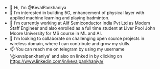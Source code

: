 - 👋 Hi, I’m @KevalPankhaniya
- 👀 I’m interested in building 5G, enhancement of physical layer with applied machine learning and playing badminton. 
- 🌱 I’m currently working at Alif Semiconductor India Pvt Ltd as Modem Staff Engineer and also enrolled as a full time student at Liver Pool John Moore University for MS course in ML and AI.
- 💞️ I’m looking to collaborate on challenging open source projects in wireless domain, where I can contribute and grow my skills.  
- 📫 You can reach me on telegram by using my username '@kevalpankhaniya' and also on linked in by clicking on https://www.linkedin.com/in/kevalpankhaniya/

<!---
KevalPankhaniya/KevalPankhaniya is a ✨ special ✨ repository because its `README.md` (this file) appears on your GitHub profile.
You can click the Preview link to take a look at your changes.
--->
